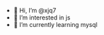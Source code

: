 - 👋 Hi, I’m @xjq7
- 👀 I’m interested in js
- 🌱 I’m currently learning mysql

<!---
xjq7/xjq7 is a ✨ special ✨ repository because its `README.md` (this file) appears on your GitHub profile.
You can click the Preview link to take a look at your changes.
--->
